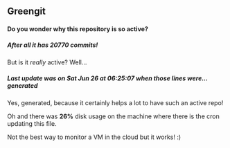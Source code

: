 ## Greengit

#### Do you wonder why this repository is so active?

##### After all it has 20770 commits!

But is it *really* active? Well...

##### Last update was on Sat Jun 26 at 06:25:07 when those lines were... generated

Yes, generated, because it certainly helps a lot to have such an active repo!

Oh and there was **26%** disk usage on the machine
where there is the cron updating this file.

Not the best way to monitor a VM in the cloud but it works! :)
